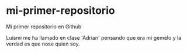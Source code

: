 # mi-primer-repositorio
Mi primer repositorio en Github

Luismi me ha llamado en clase 'Adrian' pensando que era mi gemelo y la verdad es que nose quien soy.